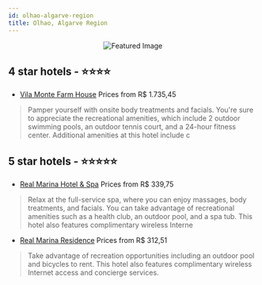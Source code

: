 ```yaml
---
id: olhao-algarve-region
title: Olhao, Algarve Region
---
```


<center><img src="https://i.travelapi.com/hotels/4000000/3520000/3514700/3514665/f0d55ee7_z.jpg" alt="Featured Image" /></center>


##  4 star hotels - ⭐️⭐️⭐️⭐️

-    [Vila Monte Farm House](https://us.hurb.com/hotels/olhao/vila-monte-farm-house-JNP-JP760875?cmp=18055) Prices from R$ 1.735,45
   > Pamper yourself with onsite body treatments and facials. You're sure to appreciate the recreational amenities, which include 2 outdoor swimming pools, an outdoor tennis court, and a 24-hour fitness center. Additional amenities at this hotel include c

##  5 star hotels - ⭐️⭐️⭐️⭐️⭐️

-    [Real Marina Hotel & Spa](https://us.hurb.com/hotels/olhao/real-marina-hotel-spa-JNP-JP156544?cmp=18055) Prices from R$ 339,75
   > Relax at the full-service spa, where you can enjoy massages, body treatments, and facials. You can take advantage of recreational amenities such as a health club, an outdoor pool, and a spa tub. This hotel also features complimentary wireless Interne
-    [Real Marina Residence](https://us.hurb.com/hotels/olhao/real-marina-residence-JNP-JP750059?cmp=18055) Prices from R$ 312,51
   > Take advantage of recreation opportunities including an outdoor pool and bicycles to rent. This hotel also features complimentary wireless Internet access and concierge services.
